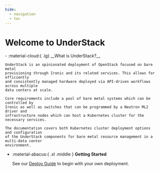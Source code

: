 ```yaml
---
hide:
  - navigation
  - toc
---
```


# Welcome to UnderStack

<!-- markdownlint-capture -->
<!-- markdownlint-disable MD030 MD032 MD033 MD046 -->
<div class="grid cards" markdown>
-   :material-cloud:{ .lg} __What is UnderStack?__

    UnderStack is an opinionated deployment of OpenStack focused on bare metal
    provisioning through Ironic and its related services. This allows for efficiently
    and consistently managed hardware deployed via API-driven workflows across multiple
    data centers at scale.

    Core requirements include a pool of bare metal systems which can be controlled by
    Ironic as well as switches that can be programmed by a Neutron ML2 driver and
    infrastructure nodes which can host a Kubernetes cluster for the necessary services.

    The documentation covers both Kubernetes cluster deployment options and configuration
    of the UnderStack components for bare metal resource management in a multi-data center
    environment.

-   :material-abacus:{ .xl .middle } __Getting Started__

    See our [Deploy Guide](deploy-guide/welcome.md) to begin with your own deployment.
</div>
<!-- markdownlint-restore -->
